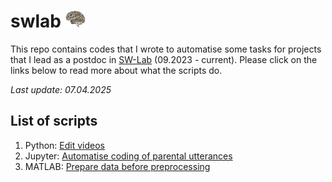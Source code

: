 # swlab <img src="./script/swlogo.jpg" width=auto height="27">
This repo contains codes that I wrote to automatise some tasks for projects that I lead as a postdoc in [SW-Lab](https://www.facebook.com/p/%E5%AC%B0%E5%B9%BC%E5%85%92%E5%A4%A7%E8%85%A6%E7%99%BC%E5%B1%95%E8%88%87%E5%AD%B8%E7%BF%92%E5%AF%A6%E9%A9%97%E5%AE%A4-100093631808042) (09.2023 - current). Please click on the links below to read more about what the scripts do.

_Last update: 07.04.2025_

## List of scripts
1. Python: [Edit videos](https://github.com/smy1/swlab/blob/main/python/)
2. Jupyter: [Automatise coding of parental utterances](https://github.com/smy1/swlab/blob/main/DR-AI/)
3. MATLAB: [Prepare data before preprocessing](https://github.com/smy1/swlab/blob/main/matlab/)
